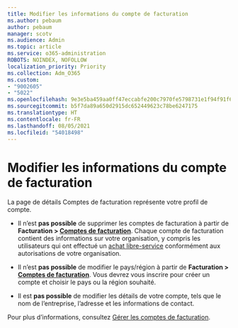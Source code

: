 ```yaml
---
title: Modifier les informations du compte de facturation
ms.author: pebaum
author: pebaum
manager: scotv
ms.audience: Admin
ms.topic: article
ms.service: o365-administration
ROBOTS: NOINDEX, NOFOLLOW
localization_priority: Priority
ms.collection: Adm_O365
ms.custom:
- "9002605"
- "5022"
ms.openlocfilehash: 9e3e5ba459aa0ff47eccabfe200c7970fe5798731e1f94f91f6f9b059b74ffde
ms.sourcegitcommit: b5f7da89a650d2915dc652449623c78be6247175
ms.translationtype: HT
ms.contentlocale: fr-FR
ms.lasthandoff: 08/05/2021
ms.locfileid: "54018498"
---
```

# <a name="change-billing-account-information"></a>Modifier les informations du compte de facturation

La page de détails Comptes de facturation représente votre profil de compte.

- Il n’est **pas possible** de supprimer les comptes de facturation à partir de **Facturation > [Comptes de facturation](https://go.microsoft.com/fwlink/p/?linkid=2084771)**. Chaque compte de facturation contient des informations sur votre organisation, y compris les utilisateurs qui ont effectué un [achat libre-service](https://docs.microsoft.com/microsoft-365/commerce/subscriptions/manage-self-service-purchases-admins) conformément aux autorisations de votre organisation. 

- Il n’est **pas possible** de modifier le pays/région à partir de **Facturation > [Comptes de facturation](https://go.microsoft.com/fwlink/p/?linkid=2084771)**. Vous devrez vous inscrire pour créer un compte et choisir le pays ou la région souhaité. 

- Il est **pas possible** de modifier les détails de votre compte, tels que le nom de l’entreprise, l’adresse et les informations de contact. 

Pour plus d’informations, consultez [Gérer les comptes de facturation](https://docs.microsoft.com/microsoft-365/commerce/manage-billing-accounts). 
